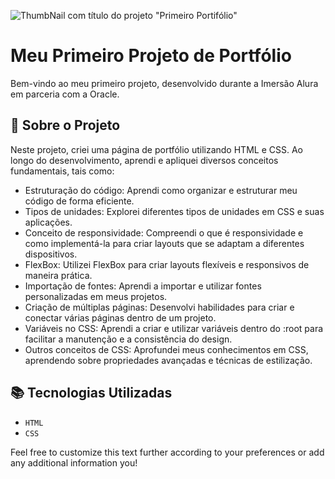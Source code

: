 ![ThumbNail com título do projeto "Primeiro Portifólio"](https://raw.githubusercontent.com/robertanatany/portifolio_alura/Front-end-PrimeiroPortifólio-Alura+Oracle.png)
# Meu Primeiro Projeto de Portfólio

Bem-vindo ao meu primeiro projeto, desenvolvido durante a Imersão Alura em parceria com a Oracle.

## 🔨 Sobre o Projeto

Neste projeto, criei uma página de portfólio utilizando HTML e CSS. Ao longo do desenvolvimento, aprendi e apliquei diversos conceitos fundamentais, tais como:

- Estruturação do código: Aprendi como organizar e estruturar meu código de forma eficiente.
- Tipos de unidades: Explorei diferentes tipos de unidades em CSS e suas aplicações.
- Conceito de responsividade: Compreendi o que é responsividade e como implementá-la para criar layouts que se adaptam a diferentes dispositivos.
- FlexBox: Utilizei FlexBox para criar layouts flexíveis e responsivos de maneira prática.
- Importação de fontes: Aprendi a importar e utilizar fontes personalizadas em meus projetos.
- Criação de múltiplas páginas: Desenvolvi habilidades para criar e conectar várias páginas dentro de um projeto.
- Variáveis no CSS: Aprendi a criar e utilizar variáveis dentro do :root para facilitar a manutenção e a consistência do design.
- Outros conceitos de CSS: Aprofundei meus conhecimentos em CSS, aprendendo sobre propriedades avançadas e técnicas de estilização.


## 📚 Tecnologias Utilizadas
- ``HTML``
- ``CSS``

Feel free to customize this text further according to your preferences or add any additional information you!
